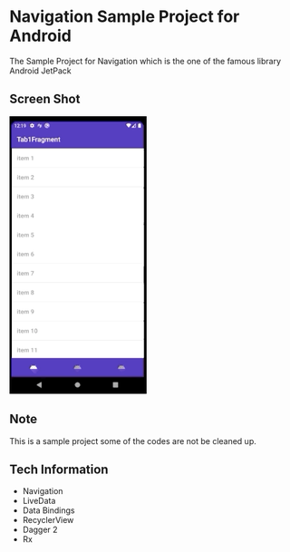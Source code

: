 # Navigation Sample Project for Android

The Sample Project for Navigation which is the one of the famous library Android JetPack

## Screen Shot
![Gif](https://github.com/Capotasto/navigation-sample-android/blob/develop/assets/navigation-android.gif)

## Note
This is a sample project some of the codes are not be cleaned up.


## Tech Information
- Navigation
- LiveData
- Data Bindings
- RecyclerView
- Dagger 2
- Rx